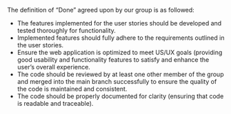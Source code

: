 The definition of “Done” agreed upon by our group is as followed:

- The features implemented for the user stories should be developed and tested thoroughly for functionality.
- Implemented features should fully adhere to the requirements outlined in the user stories.
- Ensure the web application is optimized to meet US/UX goals (providing good usability and functionality features to satisfy and enhance the user’s overall experience.
- The code should be reviewed by at least one other member of the group and merged into the main branch successfully to ensure the quality of the code is maintained and consistent.
- The code should be properly documented for clarity (ensuring that code is readable and traceable).
